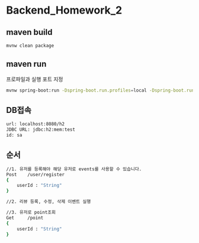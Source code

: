 # Backend_Homework_2

## maven build
```bash
mvnw clean package
```
## maven run
프로파일과 실행 포트 지정
```bash
mvnw spring-boot:run -Dspring-boot.run.profiles=local -Dspring-boot.run.jvmArguments='-Dserver.port=8080'
```



## DB접속

```bash
url: localhost:8080/h2
JDBC URL: jdbc:h2:mem:test
id: sa
```

## 순서
```bash
//1. 유저를 등록해야 해당 유저로 events를 사용할 수 있습니다.
Post    /user/register
{
    userId : "String"
}
```
```bash
//2. 리뷰 등록, 수정, 삭제 이벤트 실행
```
```bash
//3. 유저로 point조회
Get     /point
{
    userId : "String"
}
```

```